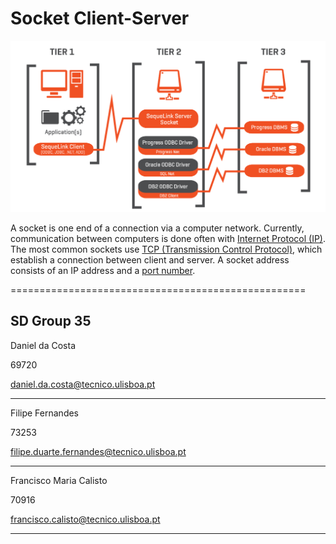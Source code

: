 # Socket Client-Server

![alt tag](assets/socket4.png "Sockets")

A socket is one end of a connection via a computer network. Currently, communication between computers is done often with [Internet Protocol (IP)](https://en.wikipedia.org/wiki/IP_address). The most common sockets use [TCP (Transmission Control Protocol)](https://en.wikipedia.org/wiki/Transmission_Control_Protocol), which establish a connection between client and server. A socket address consists of an IP address and a [port number](https://en.wikipedia.org/wiki/Port_(computer_networking)).

===================================================

SD Group 35
-------------------

Daniel da Costa

69720

daniel.da.costa@tecnico.ulisboa.pt

-------------------

Filipe Fernandes

73253

filipe.duarte.fernandes@tecnico.ulisboa.pt

-------------------

Francisco Maria Calisto

70916

francisco.calisto@tecnico.ulisboa.pt

-------------------
